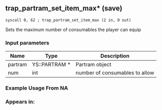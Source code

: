 ## trap_partram_set_item_max* (save)

`syscall 0, 62 ; trap_partram_set_item_max (2 in, 0 out)`

Sets the maximum number of consumables the player can equip

### Input parameters
| Name | Type | Description
|------|------|------------
| partram   | YS::PARTRAM *   | Partram object
| num   | int   | number of consumables to allow


### Example Usage From NA



### Appears in:



